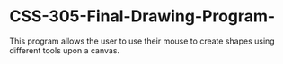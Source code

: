 # CSS-305-Final-Drawing-Program-
This program allows the user to use their mouse to create shapes using different tools upon a canvas.
